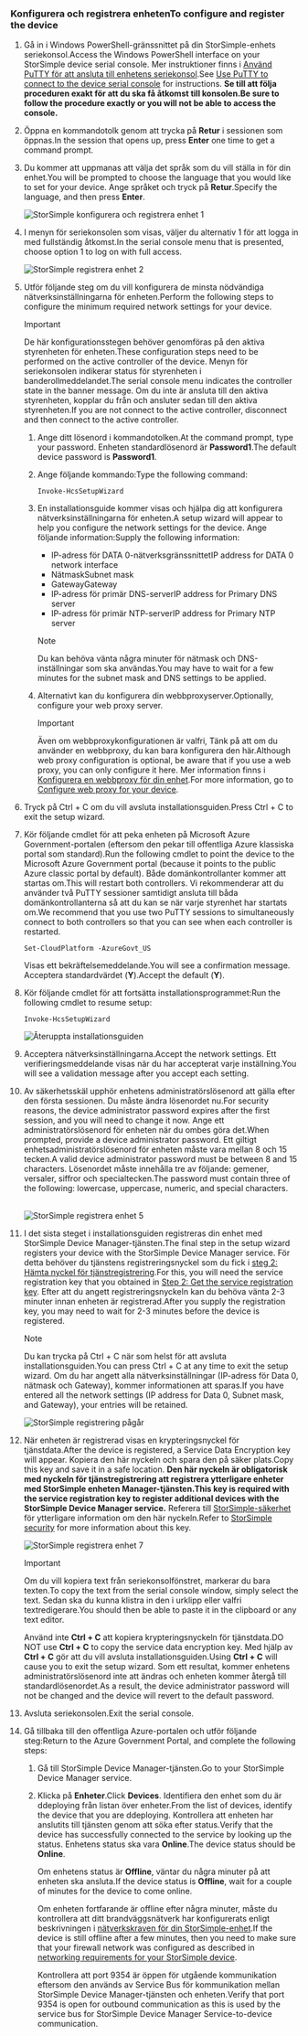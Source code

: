 <!--author=SharS last changed: 06/22/2016-->

### <a name="to-configure-and-register-the-device"></a><span data-ttu-id="fbabb-101">Konfigurera och registrera enheten</span><span class="sxs-lookup"><span data-stu-id="fbabb-101">To configure and register the device</span></span>
1. <span data-ttu-id="fbabb-102">Gå in i Windows PowerShell-gränssnittet på din StorSimple-enhets seriekonsol.</span><span class="sxs-lookup"><span data-stu-id="fbabb-102">Access the Windows PowerShell interface on your StorSimple device serial console.</span></span> <span data-ttu-id="fbabb-103">Mer instruktioner finns i [Använd PuTTY för att ansluta till enhetens seriekonsol](../articles/storsimple/storsimple-8000-deployment-walkthrough-gov-u2.md#use-putty-to-connect-to-the-device-serial-console).</span><span class="sxs-lookup"><span data-stu-id="fbabb-103">See [Use PuTTY to connect to the device serial console](../articles/storsimple/storsimple-8000-deployment-walkthrough-gov-u2.md#use-putty-to-connect-to-the-device-serial-console) for instructions.</span></span> <span data-ttu-id="fbabb-104">**Se till att följa proceduren exakt för att du ska få åtkomst till konsolen.**</span><span class="sxs-lookup"><span data-stu-id="fbabb-104">**Be sure to follow the procedure exactly or you will not be able to access the console.**</span></span>
2. <span data-ttu-id="fbabb-105">Öppna en kommandotolk genom att trycka på **Retur** i sessionen som öppnas.</span><span class="sxs-lookup"><span data-stu-id="fbabb-105">In the session that opens up, press **Enter** one time to get a command prompt.</span></span>
3. <span data-ttu-id="fbabb-106">Du kommer att uppmanas att välja det språk som du vill ställa in för din enhet.</span><span class="sxs-lookup"><span data-stu-id="fbabb-106">You will be prompted to choose the language that you would like to set for your device.</span></span> <span data-ttu-id="fbabb-107">Ange språket och tryck på **Retur**.</span><span class="sxs-lookup"><span data-stu-id="fbabb-107">Specify the language, and then press **Enter**.</span></span>
   
    ![StorSimple konfigurera och registrera enhet 1](./media/storsimple-configure-and-register-device-gov-u2/HCS_RegisterYourDevice1-gov-include.png)
4. <span data-ttu-id="fbabb-109">I menyn för seriekonsolen som visas, väljer du alternativ 1 för att logga in med fullständig åtkomst.</span><span class="sxs-lookup"><span data-stu-id="fbabb-109">In the serial console menu that is presented, choose option 1 to log on with full access.</span></span>
   
    ![StorSimple registrera enhet 2](./media/storsimple-configure-and-register-device-gov-u2/HCS_RegisterYourDevice2-gov-include.png)
5. <span data-ttu-id="fbabb-111">Utför följande steg om du vill konfigurera de minsta nödvändiga nätverksinställningarna för enheten.</span><span class="sxs-lookup"><span data-stu-id="fbabb-111">Perform the following steps to configure the minimum required network settings for your device.</span></span>
   
   > [!IMPORTANT]
   > <span data-ttu-id="fbabb-112">De här konfigurationsstegen behöver genomföras på den aktiva styrenheten för enheten.</span><span class="sxs-lookup"><span data-stu-id="fbabb-112">These configuration steps need to be performed on the active controller of the device.</span></span> <span data-ttu-id="fbabb-113">Menyn för seriekonsolen indikerar status för styrenheten i banderollmeddelandet.</span><span class="sxs-lookup"><span data-stu-id="fbabb-113">The serial console menu indicates the controller state in the banner message.</span></span> <span data-ttu-id="fbabb-114">Om du inte är ansluta till den aktiva styrenheten, kopplar du från och ansluter sedan till den aktiva styrenheten.</span><span class="sxs-lookup"><span data-stu-id="fbabb-114">If you are not connect to the active controller, disconnect and then connect to the active controller.</span></span>
   
   1. <span data-ttu-id="fbabb-115">Ange ditt lösenord i kommandotolken.</span><span class="sxs-lookup"><span data-stu-id="fbabb-115">At the command prompt, type your password.</span></span> <span data-ttu-id="fbabb-116">Enheten standardlösenord är **Password1**.</span><span class="sxs-lookup"><span data-stu-id="fbabb-116">The default device password is **Password1**.</span></span>
   2. <span data-ttu-id="fbabb-117">Ange följande kommando:</span><span class="sxs-lookup"><span data-stu-id="fbabb-117">Type the following command:</span></span>
      
        `Invoke-HcsSetupWizard`
   3. <span data-ttu-id="fbabb-118">En installationsguide kommer visas och hjälpa dig att konfigurera nätverksinställningarna för enheten.</span><span class="sxs-lookup"><span data-stu-id="fbabb-118">A setup wizard will appear to help you configure the network settings for the device.</span></span> <span data-ttu-id="fbabb-119">Ange följande information:</span><span class="sxs-lookup"><span data-stu-id="fbabb-119">Supply the following information:</span></span>
      
      * <span data-ttu-id="fbabb-120">IP-adress för DATA 0-nätverksgränssnittet</span><span class="sxs-lookup"><span data-stu-id="fbabb-120">IP address for DATA 0 network interface</span></span>
      * <span data-ttu-id="fbabb-121">Nätmask</span><span class="sxs-lookup"><span data-stu-id="fbabb-121">Subnet mask</span></span>
      * <span data-ttu-id="fbabb-122">Gateway</span><span class="sxs-lookup"><span data-stu-id="fbabb-122">Gateway</span></span>
      * <span data-ttu-id="fbabb-123">IP-adress för primär DNS-server</span><span class="sxs-lookup"><span data-stu-id="fbabb-123">IP address for Primary DNS server</span></span>
      * <span data-ttu-id="fbabb-124">IP-adress för primär NTP-server</span><span class="sxs-lookup"><span data-stu-id="fbabb-124">IP address for Primary NTP server</span></span>
      
      > [!NOTE]
      > <span data-ttu-id="fbabb-125">Du kan behöva vänta några minuter för nätmask och DNS-inställningar som ska användas.</span><span class="sxs-lookup"><span data-stu-id="fbabb-125">You may have to wait for a few minutes for the subnet mask and DNS settings to be applied.</span></span>
    
   4. <span data-ttu-id="fbabb-126">Alternativt kan du konfigurera din webbproxyserver.</span><span class="sxs-lookup"><span data-stu-id="fbabb-126">Optionally, configure your web proxy server.</span></span>
      
      > [!IMPORTANT]
      > <span data-ttu-id="fbabb-127">Även om webbproxykonfigurationen är valfri, Tänk på att om du använder en webbproxy, du kan bara konfigurera den här.</span><span class="sxs-lookup"><span data-stu-id="fbabb-127">Although web proxy configuration is optional, be aware that if you use a web proxy, you can only configure it here.</span></span> <span data-ttu-id="fbabb-128">Mer information finns i [Konfigurera en webbproxy för din enhet](../articles/storsimple/storsimple-configure-web-proxy.md).</span><span class="sxs-lookup"><span data-stu-id="fbabb-128">For more information, go to [Configure web proxy for your device](../articles/storsimple/storsimple-configure-web-proxy.md).</span></span>
     
6. <span data-ttu-id="fbabb-129">Tryck på Ctrl + C om du vill avsluta installationsguiden.</span><span class="sxs-lookup"><span data-stu-id="fbabb-129">Press Ctrl + C to exit the setup wizard.</span></span>
8. <span data-ttu-id="fbabb-130">Kör följande cmdlet för att peka enheten på Microsoft Azure Government-portalen (eftersom den pekar till offentliga Azure klassiska portal som standard).</span><span class="sxs-lookup"><span data-stu-id="fbabb-130">Run the following cmdlet to point the device to the Microsoft Azure Government portal (because it points to the public Azure classic portal by default).</span></span> <span data-ttu-id="fbabb-131">Både domänkontrollanter kommer att startas om.</span><span class="sxs-lookup"><span data-stu-id="fbabb-131">This will restart both controllers.</span></span> <span data-ttu-id="fbabb-132">Vi rekommenderar att du använder två PuTTY sessioner samtidigt ansluta till båda domänkontrollanterna så att du kan se när varje styrenhet har startats om.</span><span class="sxs-lookup"><span data-stu-id="fbabb-132">We recommend that you use two PuTTY sessions to simultaneously connect to both controllers so that you can see when each controller is restarted.</span></span>
   
    `Set-CloudPlatform -AzureGovt_US`
   
   <span data-ttu-id="fbabb-133">Visas ett bekräftelsemeddelande.</span><span class="sxs-lookup"><span data-stu-id="fbabb-133">You will see a confirmation message.</span></span> <span data-ttu-id="fbabb-134">Acceptera standardvärdet (**Y**).</span><span class="sxs-lookup"><span data-stu-id="fbabb-134">Accept the default (**Y**).</span></span>
9. <span data-ttu-id="fbabb-135">Kör följande cmdlet för att fortsätta installationsprogrammet:</span><span class="sxs-lookup"><span data-stu-id="fbabb-135">Run the following cmdlet to resume setup:</span></span>
   
    `Invoke-HcsSetupWizard`
   
    ![Återuppta installationsguiden](./media/storsimple-configure-and-register-device-gov-u2/HCS_ResumeSetup-gov-include.png)
   
10. <span data-ttu-id="fbabb-137">Acceptera nätverksinställningarna.</span><span class="sxs-lookup"><span data-stu-id="fbabb-137">Accept the network settings.</span></span> <span data-ttu-id="fbabb-138">Ett verifieringsmeddelande visas när du har accepterat varje inställning.</span><span class="sxs-lookup"><span data-stu-id="fbabb-138">You will see a validation message after you accept each setting.</span></span>
11. <span data-ttu-id="fbabb-139">Av säkerhetsskäl upphör enhetens administratörslösenord att gälla efter den första sessionen. Du måste ändra lösenordet nu.</span><span class="sxs-lookup"><span data-stu-id="fbabb-139">For security reasons, the device administrator password expires after the first session, and you will need to change it now.</span></span> <span data-ttu-id="fbabb-140">Ange ett administratörslösenord för enheten när du ombes göra det.</span><span class="sxs-lookup"><span data-stu-id="fbabb-140">When prompted, provide a device administrator password.</span></span> <span data-ttu-id="fbabb-141">Ett giltigt enhetsadministratörslösenord för enheten måste vara mellan 8 och 15 tecken.</span><span class="sxs-lookup"><span data-stu-id="fbabb-141">A valid device administrator password must be between 8 and 15 characters.</span></span> <span data-ttu-id="fbabb-142">Lösenordet måste innehålla tre av följande: gemener, versaler, siffror och specialtecken.</span><span class="sxs-lookup"><span data-stu-id="fbabb-142">The password must contain three of the following: lowercase, uppercase, numeric, and special characters.</span></span>
    
    <br/>![StorSimple registrera enhet 5](./media/storsimple-configure-and-register-device-gov-u2/HCS_RegisterYourDevice5_gov-include.png)
12. <span data-ttu-id="fbabb-144">I det sista steget i installationsguiden registreras din enhet med StorSimple Device Manager-tjänsten.</span><span class="sxs-lookup"><span data-stu-id="fbabb-144">The final step in the setup wizard registers your device with the StorSimple Device Manager service.</span></span> <span data-ttu-id="fbabb-145">För detta behöver du tjänstens registreringsnyckel som du fick i [steg 2: Hämta nyckel för tjänstregistrering](../articles/storsimple/storsimple-8000-deployment-walkthrough-gov-u2.md#step-2-get-the-service-registration-key).</span><span class="sxs-lookup"><span data-stu-id="fbabb-145">For this, you will need the service registration key that you obtained in [Step 2: Get the service registration key](../articles/storsimple/storsimple-8000-deployment-walkthrough-gov-u2.md#step-2-get-the-service-registration-key).</span></span> <span data-ttu-id="fbabb-146">Efter att du angett registreringsnyckeln kan du behöva vänta 2-3 minuter innan enheten är registrerad.</span><span class="sxs-lookup"><span data-stu-id="fbabb-146">After you supply the registration key, you may need to wait for 2-3 minutes before the device is registered.</span></span>
    
    > [!NOTE]
    > <span data-ttu-id="fbabb-147">Du kan trycka på Ctrl + C när som helst för att avsluta installationsguiden.</span><span class="sxs-lookup"><span data-stu-id="fbabb-147">You can press Ctrl + C at any time to exit the setup wizard.</span></span> <span data-ttu-id="fbabb-148">Om du har angett alla nätverksinställningar (IP-adress för Data 0, nätmask och Gateway), kommer informationen att sparas.</span><span class="sxs-lookup"><span data-stu-id="fbabb-148">If you have entered all the network settings (IP address for Data 0, Subnet mask, and Gateway), your entries will be retained.</span></span>
    
    ![StorSimple registrering pågår](./media/storsimple-configure-and-register-device-gov-u2/HCS_RegistrationProgress-gov-include.png)
13. <span data-ttu-id="fbabb-150">När enheten är registrerad visas en krypteringsnyckel för tjänstdata.</span><span class="sxs-lookup"><span data-stu-id="fbabb-150">After the device is registered, a Service Data Encryption key will appear.</span></span> <span data-ttu-id="fbabb-151">Kopiera den här nyckeln och spara den på säker plats.</span><span class="sxs-lookup"><span data-stu-id="fbabb-151">Copy this key and save it in a safe location.</span></span> <span data-ttu-id="fbabb-152">**Den här nyckeln är obligatorisk med nyckeln för tjänstregistrering att registrera ytterligare enheter med StorSimple enheten Manager-tjänsten.**</span><span class="sxs-lookup"><span data-stu-id="fbabb-152">**This key is required with the service registration key to register additional devices with the StorSimple Device Manager service.**</span></span> <span data-ttu-id="fbabb-153">Referera till [StorSimple-säkerhet](../articles/storsimple/storsimple-8000-security.md) för ytterligare information om den här nyckeln.</span><span class="sxs-lookup"><span data-stu-id="fbabb-153">Refer to [StorSimple security](../articles/storsimple/storsimple-8000-security.md) for more information about this key.</span></span>
    
    ![StorSimple registrera enhet 7](./media/storsimple-configure-and-register-device-gov-u2/HCS_RegisterYourDevice7_gov-include.png)
    > [!IMPORTANT]
    > <span data-ttu-id="fbabb-155">Om du vill kopiera text från seriekonsolfönstret, markerar du bara texten.</span><span class="sxs-lookup"><span data-stu-id="fbabb-155">To copy the text from the serial console window, simply select the text.</span></span> <span data-ttu-id="fbabb-156">Sedan ska du kunna klistra in den i urklipp eller valfri textredigerare.</span><span class="sxs-lookup"><span data-stu-id="fbabb-156">You should then be able to paste it in the clipboard or any text editor.</span></span>
    > 
    > <span data-ttu-id="fbabb-157">Använd inte **Ctrl + C** att kopiera krypteringsnyckeln för tjänstdata.</span><span class="sxs-lookup"><span data-stu-id="fbabb-157">DO NOT use **Ctrl + C** to copy the service data encryption key.</span></span> <span data-ttu-id="fbabb-158">Med hjälp av **Ctrl + C** gör att du vill avsluta installationsguiden.</span><span class="sxs-lookup"><span data-stu-id="fbabb-158">Using **Ctrl + C** will cause you to exit the setup wizard.</span></span> <span data-ttu-id="fbabb-159">Som ett resultat, kommer enhetens administratörslösenord inte att ändras och enheten kommer återgå till standardlösenordet.</span><span class="sxs-lookup"><span data-stu-id="fbabb-159">As a result, the device administrator password will not be changed and the device will revert to the default password.</span></span>
    
14. <span data-ttu-id="fbabb-160">Avsluta seriekonsolen.</span><span class="sxs-lookup"><span data-stu-id="fbabb-160">Exit the serial console.</span></span>
15. <span data-ttu-id="fbabb-161">Gå tillbaka till den offentliga Azure-portalen och utför följande steg:</span><span class="sxs-lookup"><span data-stu-id="fbabb-161">Return to the Azure Government Portal, and complete the following steps:</span></span>
    
    1. <span data-ttu-id="fbabb-162">Gå till StorSimple Device Manager-tjänsten.</span><span class="sxs-lookup"><span data-stu-id="fbabb-162">Go to your StorSimple Device Manager service.</span></span>
    2. <span data-ttu-id="fbabb-163">Klicka på **Enheter**.</span><span class="sxs-lookup"><span data-stu-id="fbabb-163">Click **Devices**.</span></span> <span data-ttu-id="fbabb-164">Identifiera den enhet som du är ddeploying från listan över enheter.</span><span class="sxs-lookup"><span data-stu-id="fbabb-164">From the list of devices, identify the device that you are ddeploying.</span></span> <span data-ttu-id="fbabb-165">Kontrollera att enheten har anslutits till tjänsten genom att söka efter status.</span><span class="sxs-lookup"><span data-stu-id="fbabb-165">Verify that the device has successfully connected to the service by looking up the status.</span></span> <span data-ttu-id="fbabb-166">Enhetens status ska vara **Online**.</span><span class="sxs-lookup"><span data-stu-id="fbabb-166">The device status should be **Online**.</span></span>
            
        <span data-ttu-id="fbabb-167">Om enhetens status är **Offline**, väntar du några minuter på att enheten ska ansluta.</span><span class="sxs-lookup"><span data-stu-id="fbabb-167">If the device status is **Offline**, wait for a couple of minutes for the device to come online.</span></span>
       
        <span data-ttu-id="fbabb-168">Om enheten fortfarande är offline efter några minuter, måste du kontrollera att ditt brandväggsnätverk har konfigurerats enligt beskrivningen i [nätverkskraven för din StorSimple-enhet](../articles/storsimple/storsimple-8000-system-requirements.md).</span><span class="sxs-lookup"><span data-stu-id="fbabb-168">If the device is still offline after a few minutes, then you need to make sure that your firewall network was configured as described in [networking requirements for your StorSimple device](../articles/storsimple/storsimple-8000-system-requirements.md).</span></span>
       
        <span data-ttu-id="fbabb-169">Kontrollera att port 9354 är öppen för utgående kommunikation eftersom den används av Service Bus för kommunikation mellan StorSimple Device Manager-tjänsten och enheten.</span><span class="sxs-lookup"><span data-stu-id="fbabb-169">Verify that port 9354 is open for outbound communication as this is used by the service bus for StorSimple Device Manager Service-to-device communication.</span></span>

